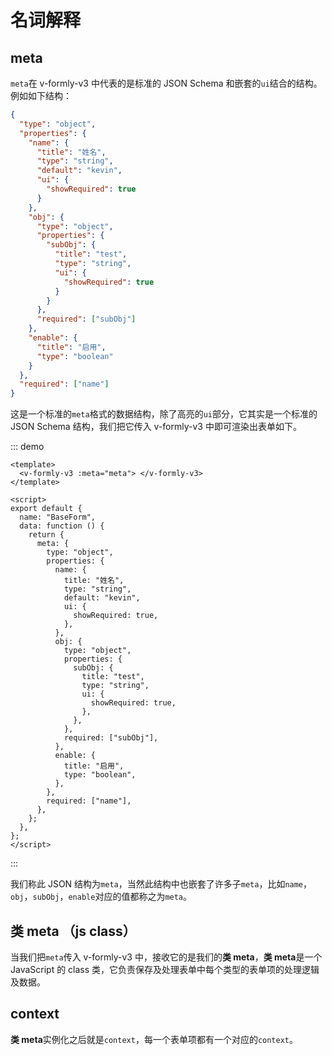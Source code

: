 # 名词解释

## meta

`meta`在 v-formly-v3 中代表的是标准的 JSON Schema 和嵌套的`ui`结合的结构。例如如下结构：

```json {9-11,19-21}
{
  "type": "object",
  "properties": {
    "name": {
      "title": "姓名",
      "type": "string",
      "default": "kevin",
      "ui": {
        "showRequired": true
      }
    },
    "obj": {
      "type": "object",
      "properties": {
        "subObj": {
          "title": "test",
          "type": "string",
          "ui": {
            "showRequired": true
          }
        }
      },
      "required": ["subObj"]
    },
    "enable": {
      "title": "启用",
      "type": "boolean"
    }
  },
  "required": ["name"]
}
```

这是一个标准的`meta`格式的数据结构，除了高亮的`ui`部分，它其实是一个标准的 JSON Schema 结构，我们把它传入 v-formly-v3 中即可渲染出表单如下。

::: demo

```vue
<template>
  <v-formly-v3 :meta="meta"> </v-formly-v3>
</template>

<script>
export default {
  name: "BaseForm",
  data: function () {
    return {
      meta: {
        type: "object",
        properties: {
          name: {
            title: "姓名",
            type: "string",
            default: "kevin",
            ui: {
              showRequired: true,
            },
          },
          obj: {
            type: "object",
            properties: {
              subObj: {
                title: "test",
                type: "string",
                ui: {
                  showRequired: true,
                },
              },
            },
            required: ["subObj"],
          },
          enable: {
            title: "启用",
            type: "boolean",
          },
        },
        required: ["name"],
      },
    };
  },
};
</script>
```

:::

我们称此 JSON 结构为`meta`，当然此结构中也嵌套了许多子`meta`，比如`name`，`obj`，`subObj`，`enable`对应的值都称之为`meta`。

## 类 meta （js class）

当我们把`meta`传入 v-formly-v3 中，接收它的是我们的**类 meta**，**类 meta**是一个 JavaScript 的 class 类，它负责保存及处理表单中每个类型的表单项的处理逻辑及数据。

## context

**类 meta**实例化之后就是`context`，每一个表单项都有一个对应的`context`。
